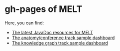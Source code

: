# gh-pages of MELT
Here, you can find:
- [The latest JavaDoc resources for MELT](/javadoc_latest/index.html)
- [The anatomy/conference track sample dashboard](anatomy_conference_dashboard.html)
- [The knowledge graph track sample dashboard](knowledge_graph_dashboard.html)